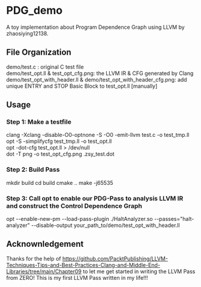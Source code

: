 # PDG_demo
A toy implementation about Program Dependence Graph using LLVM by zhaosiying12138.

## File Organization
demo/test.c : original C test file  
demo/test\_opt.ll & test\_opt\_cfg.png: the LLVM IR & CFG generated by Clang  
demo/test\_opt\_with\_header.ll & demo/test\_opt\_with\_header\_cfg.png: add unique ENTRY and STOP Basic Block to test\_opt.ll [manually]

## Usage
### Step 1: Make a testfile
clang -Xclang -disable-O0-optnone -S -O0 -emit-llvm test.c -o test\_tmp.ll  
opt -S -simplifycfg test\_tmp.ll -o test\_opt.ll  
opt -dot-cfg test\_opt.ll > /dev/null  
dot -T png -o test\_opt\_cfg.png .zsy\_test.dot  

### Step 2: Build Pass
mkdir build
cd build
cmake ..
make -j65535

### Step 3: Call opt to enable our PDG-Pass to analysis LLVM IR and construct the Control Dependence Graph
opt --enable-new-pm --load-pass-plugin ./HaltAnalyzer.so --passes="halt-analyzer" --disable-output your\_path\_to/demo/test\_opt\_with\_header.ll

## Acknownledgement
Thanks for the help of https://github.com/PacktPublishing/LLVM-Techniques-Tips-and-Best-Practices-Clang-and-Middle-End-Libraries/tree/main/Chapter09 to let me get started in writing the LLVM Pass from ZERO!
This is my first LLVM Pass written in my life!!!
